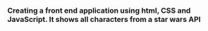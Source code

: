 ### Creating a front end application using html, CSS and JavaScript. It shows all characters from a star wars API